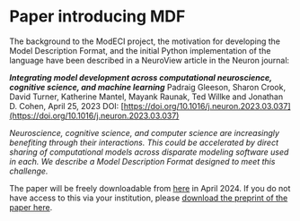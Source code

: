 # Paper introducing MDF

The background to the ModECI project, the motivation for developing the Model Description Format, and the initial Python implementation of the language have been described in a NeuroView article in the Neuron journal:

*<b>Integrating model development across computational neuroscience, cognitive science, and machine learning</b>*
Padraig Gleeson, Sharon Crook, David Turner, Katherine Mantel, Mayank Raunak, Ted Willke and Jonathan D. Cohen, April 25, 2023 DOI: [https://doi.org/10.1016/j.neuron.2023.03.037](https://doi.org/10.1016/j.neuron.2023.03.037)

*Neuroscience, cognitive science, and computer science are increasingly benefiting through their interactions. This could be accelerated by direct sharing of computational models across disparate modeling software used in each. We describe a Model Description Format designed to meet this challenge.*

The paper will be freely downloadable from [here](https://www.cell.com/neuron/fulltext/S0896-6273(23)00261-1) in April 2024. If you do not have access to this via your institution, please [download the preprint of the paper here](https://github.com/ModECI/MDFpaper/blob/main/GleesonEtAl23_ModECI_NeuroView.pdf). 
